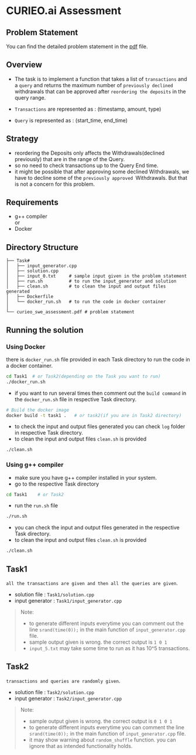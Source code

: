 # CURIEO.ai Assessment

## Problem Statement
You can find the detailed problem statement in the [pdf](curieo_swe_assessment.pdf) file.

## Overview
- The task is to implement a function that takes a list of `transactions` and a `query` and returns the maximum number of `previously declined` withdrawals that can be approved after `reordering the deposits` in the query range.

- `Transactions` are represented as : (timestamp, amount, type)
- `Query` is represented as : (start_time, end_time)

## Strategy
- reordering the Deposits only affects the Withdrawals(declined previously) that are in the range of the Query.
- so no need to check transactions up to the Query End time.
- it might be possible that after approving some declined Withdrawals, we have to decline some of the `previously approved `Withdrawals. But that is not a concern for this problem.

## Requirements
- g++ compiler  <br>
or
- Docker

## Directory Structure
```
├── Task#
│   ├── input_generator.cpp
│   ├── solution.cpp
│   ├── input_0.txt     # sample input given in the problem statement
│   ├── run.sh          # to run the input_generator and solution
│   ├── clean.sh        # to clean the input and output files generated
│   ├── Dockerfile      
│   └── docker_run.sh   # to run the code in docker container
│
└── curieo_swe_assessment.pdf # problem statement
```
## Running the solution

### Using Docker
there is `docker_run.sh` file provided in each Task directory to run the code in a docker container.

```bash
cd Task1  # or Task2(depending on the Task you want to run)
./docker_run.sh
```
- if you want to run several times then comment out the `build command` in the `docker_run.sh` file in respective Task directory.
```bash
# Build the docker image
docker build -t task1 .   # or task2(if you are in Task2 directory)
```
- to check the input and output files generated you can check `log` folder in respective Task directory.
- to clean the input and output files `clean.sh` is provided
```bash
./clean.sh
```

### Using g++ compiler
- make sure you have g++ compiler installed in your system.
- go to the respective Task directory
```bash
cd Task1    # or Task2
```
- run the `run.sh` file
```bash
./run.sh
```
- you can check the input and output files generated in the respective Task directory.
- to clean the input and output files `clean.sh` is provided
```bash
./clean.sh
```
  
## Task1
`all the transactions are given and then all the queries are given`.

- solution file : `Task1/solution.cpp`
- input generator : `Task1/input_generator.cpp`

> Note: <br>
> - to generate different inputs everytime you can comment out the line `srand(time(0));` in the main function of `input_generator.cpp` file.
> - sample output given is wrong. the correct output is `1 0 1` <br>
> - `input_5.txt` may take some time to run as it has 10^5 transactions. <br>


## Task2
`transactions and queries are randomly given`.

- solution file : `Task2/solution.cpp`
- input generator : `Task2/input_generator.cpp`


> Note: <br>
> - sample output given is wrong. the correct output is `0 1 0 1` <br>
> - to generate different inputs everytime you can comment the line `srand(time(0));` in the main function of `input_generator.cpp` file.
> - it may show warning about `random_shuffle` function. you can ignore that as intended functionality holds.